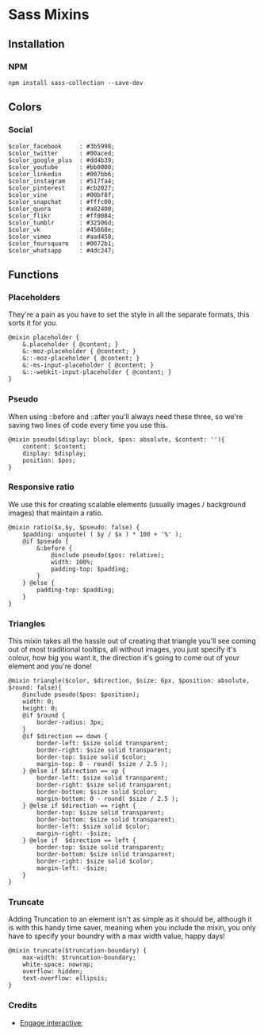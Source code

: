 # Sass Mixins

## Installation

### NPM

```
npm install sass-collection --save-dev
```

## Colors

### Social

```
$color_facebook     : #3b5998;
$color_twitter      : #00aced;
$color_google_plus  : #dd4b39;
$color_youtube      : #bb0000;
$color_linkedin     : #007bb6;
$color_instagram    : #517fa4;
$color_pinterest    : #cb2027;
$color_vine         : #00bf8f;
$color_snapchat     : #fffc00;
$color_quora        : #a82400;
$color_flikr        : #ff0084;
$color_tumblr       : #32506d;
$color_vk           : #45668e;
$color_vimeo        : #aad450;
$color_foursquare   : #0072b1;
$color_whatsapp     : #4dc247;
```

## Functions

### Placeholders

They're a pain as you have to set the style in all the separate formats, this sorts it for you.

```
@mixin placeholder {
    &.placeholder { @content; }
    &:-moz-placeholder { @content; }
    &::-moz-placeholder { @content; }
    &:-ms-input-placeholder { @content; }
    &::-webkit-input-placeholder { @content; }
}
```

### Pseudo

When using ::before and ::after you'll always need these three, so we're saving two lines of code every time you use this.

```
@mixin pseudo($display: block, $pos: absolute, $content: ''){
    content: $content;
    display: $display;
    position: $pos;
}
```

### Responsive ratio

We use this for creating scalable elements (usually images / background images) that maintain a ratio.

```
@mixin ratio($x,$y, $pseudo: false) {
    $padding: unquote( ( $y / $x ) * 100 + '%' );
    @if $pseudo {
        &:before {
            @include pseudo($pos: relative);
            width: 100%;
            padding-top: $padding;
        }
    } @else {
        padding-top: $padding;
    }
}
```

### Triangles

This mixin takes all the hassle out of creating that triangle you'll see coming out of most traditional tooltips, all without images, you just specify it's colour, how big you want it, the direction it's going to come out of your element and you're done!

```
@mixin triangle($color, $direction, $size: 6px, $position: absolute, $round: false){
    @include pseudo($pos: $position);
    width: 0;
    height: 0;
    @if $round {
        border-radius: 3px;
    }
    @if $direction == down {
        border-left: $size solid transparent;
        border-right: $size solid transparent;
        border-top: $size solid $color;
        margin-top: 0 - round( $size / 2.5 );
    } @else if $direction == up {
        border-left: $size solid transparent;
        border-right: $size solid transparent;
        border-bottom: $size solid $color;
        margin-bottom: 0 - round( $size / 2.5 );
    } @else if $direction == right {
        border-top: $size solid transparent;
        border-bottom: $size solid transparent;
        border-left: $size solid $color;
        margin-right: -$size;
    } @else if  $direction == left {
        border-top: $size solid transparent;
        border-bottom: $size solid transparent;
        border-right: $size solid $color;
        margin-left: -$size;
    }
}
```

### Truncate

Adding Truncation to an element isn't as simple as it should be, although it is with this handy time saver, meaning when you include the mixin, you only have to specify your boundry with a max width value, happy days!

```
@mixin truncate($truncation-boundary) {
    max-width: $truncation-boundary;
    white-space: nowrap;
    overflow: hidden;
    text-overflow: ellipsis;
}
```

### Credits

* [Engage interactive](http://engageinteractive.co.uk/blog/top-10-scss-mixins);